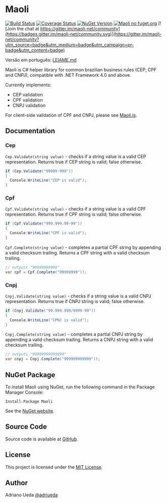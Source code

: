 # Maoli

[![Build Status](https://travis-ci.org/aueda/maoli.svg?branch=master)](https://travis-ci.org/aueda/maoli/)
[![Coverage Status](https://coveralls.io/repos/github/aueda/maoli/badge.svg)](https://coveralls.io/github/aueda/maoli)
[![NuGet Version](https://img.shields.io/nuget/v/Maoli.svg)](https://www.nuget.org/packages/Maoli/)
[![Maoli no fuget.org](https://www.fuget.org/packages/Maoli/badge.svg)](https://www.fuget.org/packages/Maoli)
[![Join the chat at https://gitter.im/maoli-net/community](https://badges.gitter.im/maoli-net/community.svg)](https://gitter.im/maoli-net/community?utm_source=badge&utm_medium=badge&utm_campaign=pr-badge&utm_content=badge)

Versão em português: [LEIAME.md](https://github.com/aueda/maoli/blob/master/LEIAME.md)

Maoli is C# helper library for common brazilian business rules (CEP, CPF and CNPJ),
compatible with .NET Framework 4.0 and above.

Currently implements:

* CEP validation
* CPF validation
* CNPJ validation

For client-side validation of CPF and CNPJ, please see [Maoli.js](https://github.com/aueda/maoli.js/).

## Documentation

### Cep

``Cep.Validate(string value)`` - checks if a string value is a valid CEP representation. Returns true if CEP string is valid; false otherwise.

```c#
if (Cep.Validate("99999-999"))
{
  Console.WriteLine("CEP is valid");
}
```

### Cpf

``Cpf.Validate(string value)`` - checks if a string value is a valid CPF representation. Returns true if CPF string is valid; false otherwise.

```c#
if (Cpf.Validate("999.999.99-99"))
{
  Console.WriteLine("CPF is valid");
}
```

``Cpf.Complete(string value)`` - completes a partial CPF string by appending a valid checksum trailing.
Returns a CPF string with a valid checksum trailing.

```c#
// outputs "99999999999"
var cpf = Cpf.Complete("99999999"));
```

### Cnpj

``Cnpj.Validate(string value)`` - checks if a string value is a valid CNPJ representation. Returns true if CNPJ string is valid; false otherwise.

```c#
if (Cnpj.Validate("99.999.999/9999-99"))
{
  Console.WriteLine("CPNJ is valid");
}
```
``Cnpj.Complete(string value)`` - completes a partial CNPJ string by appending a valid checksum trailing.
Returns a CNPJ string with a valid checksum trailing.

```c#
// outputs "99999999999999"
var cnpj = Cnpj.Complete("999999999999"));
```

## NuGet Package

To install Maoli using NuGet, run the following command in the Package Manager Console:

```
Install-Package Maoli
```

See the [NuGet website](https://www.nuget.org/packages/Maoli/).

## Source Code

Source code is available at [GitHub](https://github.com/aueda/maoli/).

## License

This project is licensed under the [MIT License](http://opensource.org/licenses/MIT).

## Author

Adriano Ueda [@adriueda](https://twitter.com/adriueda)

